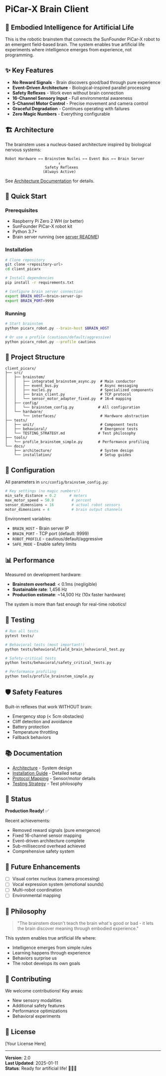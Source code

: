 # PiCar-X Brain Client

## 🧠 Embodied Intelligence for Artificial Life

This is the robotic brainstem that connects the SunFounder PiCar-X robot to an emergent field-based brain. The system enables true artificial life experiments where intelligence emerges from experience, not programming.

## ✨ Key Features

- **No Reward Signals** - Brain discovers good/bad through pure experience
- **Event-Driven Architecture** - Biological-inspired parallel processing
- **Safety Reflexes** - Work even without brain connection
- **16-Channel Sensory Input** - Full environmental awareness
- **5-Channel Motor Control** - Precise movement and camera control
- **Graceful Degradation** - Continues operating with failures
- **Zero Magic Numbers** - Everything configurable

## 🏗️ Architecture

The brainstem uses a nucleus-based architecture inspired by biological nervous systems:

```
Robot Hardware ←→ Brainstem Nuclei ←→ Event Bus ←→ Brain Server
                        ↓
                  Safety Reflexes
                 (Always Active)
```

See [Architecture Documentation](docs/architecture/BRAINSTEM_ARCHITECTURE.md) for details.

## 🚀 Quick Start

### Prerequisites

- Raspberry Pi Zero 2 WH (or better)
- SunFounder PiCar-X robot kit
- Python 3.7+
- Brain server running (see [server README](../server/README.md))

### Installation

```bash
# Clone repository
git clone <repository-url>
cd client_picarx

# Install dependencies
pip install -r requirements.txt

# Configure brain server connection
export BRAIN_HOST=<brain-server-ip>
export BRAIN_PORT=9999
```

### Running

```bash
# Start brainstem
python picarx_robot.py --brain-host $BRAIN_HOST

# Or use a profile (cautious/default/aggressive)
python picarx_robot.py --profile cautious
```

## 📁 Project Structure

```
client_picarx/
├── src/
│   ├── brainstem/
│   │   ├── integrated_brainstem_async.py  # Main conductor
│   │   ├── event_bus.py                   # Async messaging
│   │   ├── nuclei.py                      # Specialized components
│   │   ├── brain_client.py                # TCP protocol
│   │   └── sensor_motor_adapter_fixed.py  # 16→4 mapping
│   ├── config/
│   │   └── brainstem_config.py           # All configuration
│   └── hardware/
│       └── interfaces/                    # Hardware abstraction
├── tests/
│   ├── unit/                              # Component tests
│   ├── behavioral/                        # Emergence tests
│   └── TESTING_STRATEGY.md               # Test philosophy
├── tools/
│   └── profile_brainstem_simple.py       # Performance profiling
└── docs/
    ├── architecture/                      # System design
    └── installation/                      # Setup guides
```

## 🔧 Configuration

All parameters in `src/config/brainstem_config.py`:

```python
# Key settings (no magic numbers!)
min_safe_distance = 0.2      # meters
max_motor_speed = 50.0        # percent
sensor_dimensions = 16        # actual robot sensors
motor_dimensions = 4          # brain output channels
```

Environment variables:
- `BRAIN_HOST` - Brain server IP
- `BRAIN_PORT` - TCP port (default: 9999)
- `ROBOT_PROFILE` - cautious/default/aggressive
- `SAFE_MODE` - Enable safety limits

## 📊 Performance

Measured on development hardware:
- **Brainstem overhead**: < 0.1ms (negligible)
- **Sustainable rate**: 1,456 Hz
- **Production estimate**: ~14,500 Hz (10x faster hardware)

The system is more than fast enough for real-time robotics!

## 🧪 Testing

```bash
# Run all tests
pytest tests/

# Behavioral tests (most important!)
python tests/behavioral/field_brain_behavioral_test.py

# Safety-critical tests
python tests/behavioral/safety_critical_tests.py

# Performance profiling
python tools/profile_brainstem_simple.py
```

## 🛡️ Safety Features

Built-in reflexes that work WITHOUT brain:
- Emergency stop (< 5cm obstacles)
- Cliff detection and avoidance
- Battery protection
- Temperature throttling
- Fallback behaviors

## 📚 Documentation

- [Architecture](docs/architecture/BRAINSTEM_ARCHITECTURE.md) - System design
- [Installation Guide](docs/installation/README.md) - Detailed setup
- [Protocol Mapping](PICARX_PROTOCOL_MAPPING.md) - Sensor/motor details
- [Testing Strategy](tests/TESTING_STRATEGY.md) - Test philosophy

## 🚦 Status

**Production Ready!** ✅

Recent achievements:
- Removed reward signals (pure emergence)
- Fixed 16-channel sensor mapping
- Event-driven architecture complete
- Sub-millisecond overhead achieved
- Comprehensive safety system

## 🔮 Future Enhancements

- [ ] Visual cortex nucleus (camera processing)
- [ ] Vocal expression system (emotional sounds)
- [ ] Multi-robot coordination
- [ ] Environmental mapping

## 📝 Philosophy

> "The brainstem doesn't teach the brain what's good or bad - it lets the brain discover meaning through embodied experience."

This system enables true artificial life where:
- Intelligence emerges from simple rules
- Learning happens through experience
- Behaviors surprise us
- The robot develops its own goals

## 🤝 Contributing

We welcome contributions! Key areas:
- New sensory modalities
- Additional safety features
- Performance optimizations
- Behavioral experiments

## 📄 License

[Your License Here]

---

**Version**: 2.0  
**Last Updated**: 2025-01-11  
**Status**: Ready for artificial life! 🚀🧠🤖